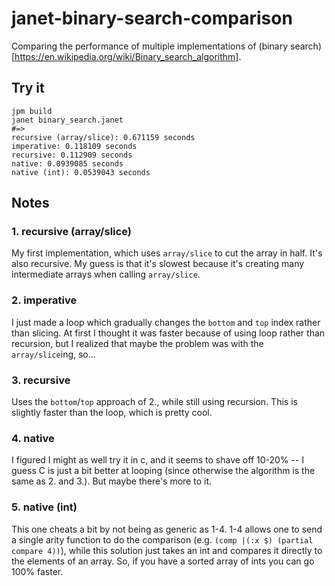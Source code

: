 # janet-binary-search-comparison
Comparing the performance of multiple implementations of (binary search)[https://en.wikipedia.org/wiki/Binary_search_algorithm].

## Try it
```
jpm build
janet binary_search.janet
#=>
recursive (array/slice): 0.671159 seconds
imperative: 0.118109 seconds
recursive: 0.112909 seconds
native: 0.0939085 seconds
native (int): 0.0539043 seconds
```


## Notes

### 1. recursive (array/slice)

My first implementation, which uses `array/slice` to cut the array in half. It's also recursive.
My guess is that it's slowest because it's creating many intermediate arrays when calling `array/slice`.

### 2. imperative

I just made a loop which gradually changes the `bottom` and `top` index rather than slicing. At first I thought it was faster because of using loop rather than recursion, but I realized that maybe the problem was with the `array/slice`ing, so...

### 3. recursive

Uses the `bottom`/`top` approach of 2., while still using recursion. This is slightly faster than the loop, which is pretty cool.

### 4. native

I figured I might as well try it in c, and it seems to shave off 10-20% -- I guess C is just a bit better at looping (since otherwise the algorithm is the same as 2. and 3.). But maybe there's more to it.

### 5. native (int)

This one cheats a bit by not being as generic as 1-4. 1-4 allows one to send a single arity function to do the comparison (e.g. `(comp |(:x $) (partial compare 4))`), while this solution just takes an int and compares it directly to the elements of an array. So, if you have a sorted array of ints you can go 100% faster.
